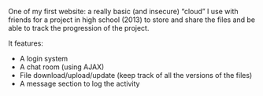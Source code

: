 One of my first website: a really basic (and insecure) “cloud” I use with friends for a project in high school (2013) to store and share the files and be able to track the progression of the project.

It features: 
* A login system
* A chat room (using AJAX)
* File download/upload/update (keep track of all the versions of the files)
* A message section to log the activity
